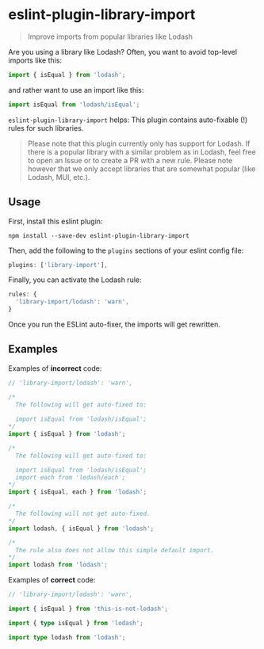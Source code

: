 # eslint-plugin-library-import

> Improve imports from popular libraries like Lodash

Are you using a library like Lodash? Often, you want to avoid top-level imports like this:

```ts
import { isEqual } from 'lodash';
```

and rather want to use an import like this:

```ts
import isEqual from 'lodash/isEqual';
```

`eslint-plugin-library-import` helps: This plugin contains auto-fixable (!) rules for such libraries.

> Please note that this plugin currently only has support for Lodash. If there is a popular library with a similar problem as in Lodash, feel free to open an Issue or to create a PR with a new rule. Please note however that we only accept libraries that are somewhat popular (like Lodash, MUI, etc.).

## Usage

First, install this eslint plugin:

```
npm install --save-dev eslint-plugin-library-import
```

Then, add the following to the `plugins` sections of your eslint config file:

```js
plugins: ['library-import'],
```

Finally, you can activate the Lodash rule:

```js
rules: {
  'library-import/lodash': 'warn',
}
```

Once you run the ESLint auto-fixer, the imports will get rewritten.

## Examples

Examples of **incorrect** code:

```ts
// 'library-import/lodash': 'warn',

/*
  The following will get auto-fixed to:
  
  import isEqual from 'lodash/isEqual';
*/
import { isEqual } from 'lodash';

/*
  The following will get auto-fixed to:

  import isEqual from 'lodash/isEqual';
  import each from 'lodash/each';
*/
import { isEqual, each } from 'lodash';

/*
  The following will not get auto-fixed.
*/
import lodash, { isEqual } from 'lodash';

/*
  The rule also does not allow this simple default import.
*/
import lodash from 'lodash';
```

Examples of **correct** code:

```ts
// 'library-import/lodash': 'warn',

import { isEqual } from 'this-is-not-lodash';

import { type isEqual } from 'lodash';

import type lodash from 'lodash';
```
